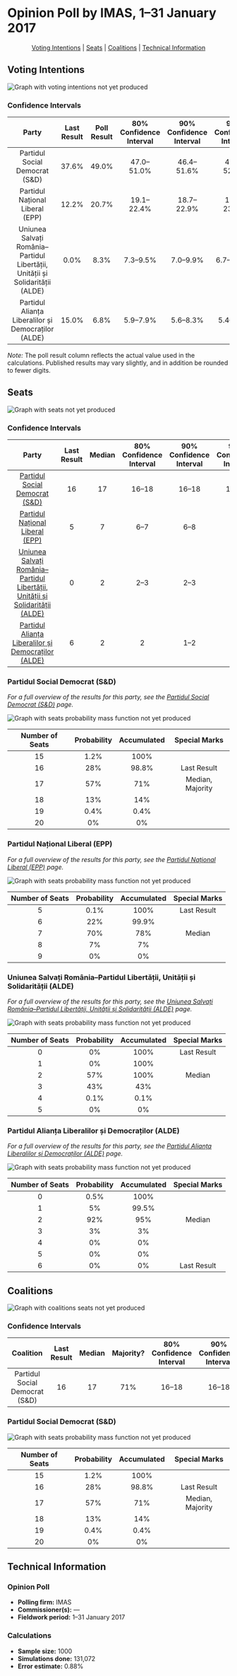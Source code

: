 # Opinion Poll by IMAS, 1–31 January 2017

<p align="center"><a href="#voting-intentions">Voting Intentions</a> | <a href="#seats">Seats</a> | <a href="#coalitions">Coalitions</a> | <a href="#technical-information">Technical Information</a></p>

## Voting Intentions

![Graph with voting intentions not yet produced](2017-01-31-IMAS.png "Voting Intentions")

### Confidence Intervals

| Party | Last Result | Poll Result | 80% Confidence Interval | 90% Confidence Interval | 95% Confidence Interval | 99% Confidence Interval |
|:-----:|:-----------:|:-----------:|:-----------------------:|:-----------------------:|:-----------------------:|:-----------------------:|
| Partidul Social Democrat (S&D) | 37.6% | 49.0% | 47.0–51.0% |46.4–51.6% |45.9–52.1% |44.9–53.1% |
| Partidul Național Liberal (EPP) | 12.2% | 20.7% | 19.1–22.4% |18.7–22.9% |18.3–23.3% |17.6–24.2% |
| Uniunea Salvați România–Partidul Libertății, Unității și Solidarității (ALDE) | 0.0% | 8.3% | 7.3–9.5% |7.0–9.9% |6.7–10.2% |6.3–10.8% |
| Partidul Alianța Liberalilor și Democraților (ALDE) | 15.0% | 6.8% | 5.9–7.9% |5.6–8.3% |5.4–8.5% |5.0–9.1% |

*Note:* The poll result column reflects the actual value used in the calculations. Published results may vary slightly, and in addition be rounded to fewer digits.

## Seats

![Graph with seats not yet produced](2017-01-31-IMAS-seats.png "Seats")

### Confidence Intervals

| Party | Last Result | Median | 80% Confidence Interval | 90% Confidence Interval | 95% Confidence Interval | 99% Confidence Interval |
|:-----:|:-----------:|:------:|:-----------------------:|:-----------------------:|:-----------------------:|:-----------------------:|
| <a href="#partidul-social-democrat-(s&d)">Partidul Social Democrat (S&D)</a> | 16 | 17 | 16–18 |16–18 |16–18 |15–18 |
| <a href="#partidul-național-liberal-(epp)">Partidul Național Liberal (EPP)</a> | 5 | 7 | 6–7 |6–8 |6–8 |6–8 |
| <a href="#uniunea-salvați-românia–partidul-libertății,-unității-și-solidarității-(alde)">Uniunea Salvați România–Partidul Libertății, Unității și Solidarității (ALDE)</a> | 0 | 2 | 2–3 |2–3 |2–3 |2–3 |
| <a href="#partidul-alianța-liberalilor-și-democraților-(alde)">Partidul Alianța Liberalilor și Democraților (ALDE)</a> | 6 | 2 | 2 |1–2 |1–3 |0–3 |

### Partidul Social Democrat (S&D)

*For a full overview of the results for this party, see the [Partidul Social Democrat (S&D)](party-partidulsocialdemocratsd.html) page.*

![Graph with seats probability mass function not yet produced](2017-01-31-IMAS-seats-pmf-partidulsocialdemocratsd.png "Seats Probability Mass Function")

| Number of Seats | Probability | Accumulated | Special Marks |
|:---------------:|:-----------:|:-----------:|:-------------:|
| 15 | 1.2% | 100% |  |
| 16 | 28% | 98.8% | Last Result |
| 17 | 57% | 71% | Median, Majority |
| 18 | 13% | 14% |  |
| 19 | 0.4% | 0.4% |  |
| 20 | 0% | 0% |  |

### Partidul Național Liberal (EPP)

*For a full overview of the results for this party, see the [Partidul Național Liberal (EPP)](party-partidulnaționalliberalepp.html) page.*

![Graph with seats probability mass function not yet produced](2017-01-31-IMAS-seats-pmf-partidulnaționalliberalepp.png "Seats Probability Mass Function")

| Number of Seats | Probability | Accumulated | Special Marks |
|:---------------:|:-----------:|:-----------:|:-------------:|
| 5 | 0.1% | 100% | Last Result |
| 6 | 22% | 99.9% |  |
| 7 | 70% | 78% | Median |
| 8 | 7% | 7% |  |
| 9 | 0% | 0% |  |

### Uniunea Salvați România–Partidul Libertății, Unității și Solidarității (ALDE)

*For a full overview of the results for this party, see the [Uniunea Salvați România–Partidul Libertății, Unității și Solidarității (ALDE)](party-uniuneasalvațiromânia–partidullibertățiiunitățiișisolidaritățiialde.html) page.*

![Graph with seats probability mass function not yet produced](2017-01-31-IMAS-seats-pmf-uniuneasalvațiromânia–partidullibertățiiunitățiișisolidaritățiialde.png "Seats Probability Mass Function")

| Number of Seats | Probability | Accumulated | Special Marks |
|:---------------:|:-----------:|:-----------:|:-------------:|
| 0 | 0% | 100% | Last Result |
| 1 | 0% | 100% |  |
| 2 | 57% | 100% | Median |
| 3 | 43% | 43% |  |
| 4 | 0.1% | 0.1% |  |
| 5 | 0% | 0% |  |

### Partidul Alianța Liberalilor și Democraților (ALDE)

*For a full overview of the results for this party, see the [Partidul Alianța Liberalilor și Democraților (ALDE)](party-partidulalianțaliberalilorșidemocrațiloralde.html) page.*

![Graph with seats probability mass function not yet produced](2017-01-31-IMAS-seats-pmf-partidulalianțaliberalilorșidemocrațiloralde.png "Seats Probability Mass Function")

| Number of Seats | Probability | Accumulated | Special Marks |
|:---------------:|:-----------:|:-----------:|:-------------:|
| 0 | 0.5% | 100% |  |
| 1 | 5% | 99.5% |  |
| 2 | 92% | 95% | Median |
| 3 | 3% | 3% |  |
| 4 | 0% | 0% |  |
| 5 | 0% | 0% |  |
| 6 | 0% | 0% | Last Result |


## Coalitions

![Graph with coalitions seats not yet produced](2017-01-31-IMAS-coalitions-seats.png "Coalitions Seats")

### Confidence Intervals

| Coalition | Last Result | Median | Majority? | 80% Confidence Interval | 90% Confidence Interval | 95% Confidence Interval | 99% Confidence Interval |
|:---------:|:-----------:|:------:|:---------:|:-----------------------:|:-----------------------:|:-----------------------:|:-----------------------:|
| Partidul Social Democrat (S&D) | 16 | 17 | 71% | 16–18 | 16–18 | 16–18 | 15–18 |

### Partidul Social Democrat (S&D)

![Graph with seats probability mass function not yet produced](2017-01-31-IMAS-coalitions-seats-pmf-psd.png "Seats Probability Mass Function")

| Number of Seats | Probability | Accumulated | Special Marks |
|:---------------:|:-----------:|:-----------:|:-------------:|
| 15 | 1.2% | 100% |  |
| 16 | 28% | 98.8% | Last Result |
| 17 | 57% | 71% | Median, Majority |
| 18 | 13% | 14% |  |
| 19 | 0.4% | 0.4% |  |
| 20 | 0% | 0% |  |


## Technical Information

### Opinion Poll

+ **Polling firm:** IMAS
+ **Commissioner(s):** —
+ **Fieldwork period:** 1–31 January 2017

### Calculations

+ **Sample size:** 1000
+ **Simulations done:** 131,072
+ **Error estimate:** 0.88%

